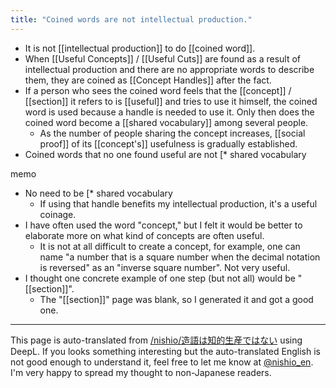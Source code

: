 ```yaml
---
title: "Coined words are not intellectual production."
---
```


- It is not [[intellectual production]] to do [[coined word]].
- When [[Useful Concepts]] / [[Useful Cuts]] are found as a result of intellectual production and there are no appropriate words to describe them, they are coined as [[Concept Handles]] after the fact.
- If a person who sees the coined word feels that the [[concept]] / [[section]] it refers to is [[useful]] and tries to use it himself, the coined word is used because a handle is needed to use it. Only then does the coined word become a [[shared vocabulary]] among several people.
    - As the number of people sharing the concept increases, [[social proof]] of its [[concept's]] usefulness is gradually established.
- Coined words that no one found useful are not [* shared vocabulary

memo
- No need to be [* shared vocabulary
    - If using that handle benefits my intellectual production, it's a useful coinage.
- I have often used the word "concept," but I felt it would be better to elaborate more on what kind of concepts are often useful.
    - It is not at all difficult to create a concept, for example, one can name "a number that is a square number when the decimal notation is reversed" as an "inverse square number". Not very useful.
- I thought one concrete example of one step (but not all) would be "[[section]]".
    - The "[[section]]" page was blank, so I generated it and got a good one.

---
This page is auto-translated from [/nishio/造語は知的生産ではない](https://scrapbox.io/nishio/造語は知的生産ではない) using DeepL. If you looks something interesting but the auto-translated English is not good enough to understand it, feel free to let me know at [@nishio_en](https://twitter.com/nishio_en). I'm very happy to spread my thought to non-Japanese readers.
